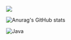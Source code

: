 <img src="https://capsule-render.vercel.app/api?type=waving&color=auto&height=200&section=header&text=Park Yong Jun&fontSize=90" />

![Anurag's GitHub stats](https://github-readme-stats.vercel.app/api?username=P-YongJun&show_icons=true&theme=radical)

![Java](https://img.shields.io/badge/-Java-F05032?style=for-the-badge&logo-html5&logoColor=ffffff)
